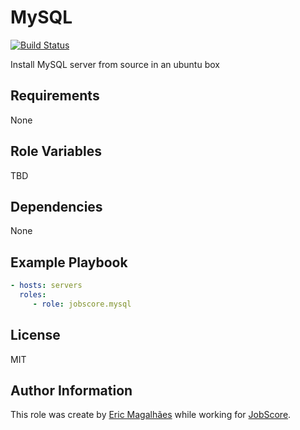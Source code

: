 MySQL
=========
[![Build Status](https://travis-ci.org/jobscore/ansible-role-mysql.svg?branch=master)](https://travis-ci.org/jobscore/ansible-role-mysql)

Install MySQL server from source in an ubuntu box

Requirements
------------

None

Role Variables
--------------

TBD

Dependencies
------------

None

Example Playbook
----------------

``` yaml
- hosts: servers
  roles:
     - role: jobscore.mysql
```
License
-------

MIT

Author Information
------------------

This role was create by [Eric Magalhães](https://emagalha.es) while working for [JobScore](https://jobscore.com).
